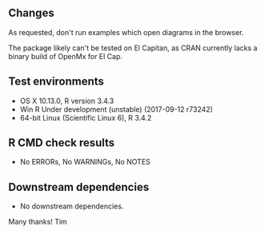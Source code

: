 ## Changes
As requested, don't run examples which open diagrams in the browser.

The package likely can't be tested on El Capitan, as CRAN currently lacks a binary build of OpenMx for El Cap.

## Test environments
* OS X 10.13.0, R version 3.4.3
* Win R Under development (unstable) (2017-09-12 r73242)
* 64-bit Linux (Scientific Linux 6), R 3.4.2

## R CMD check results
* No ERRORs, No WARNINGs, No NOTES

## Downstream dependencies
* No downstream dependencies.

Many thanks!
Tim
